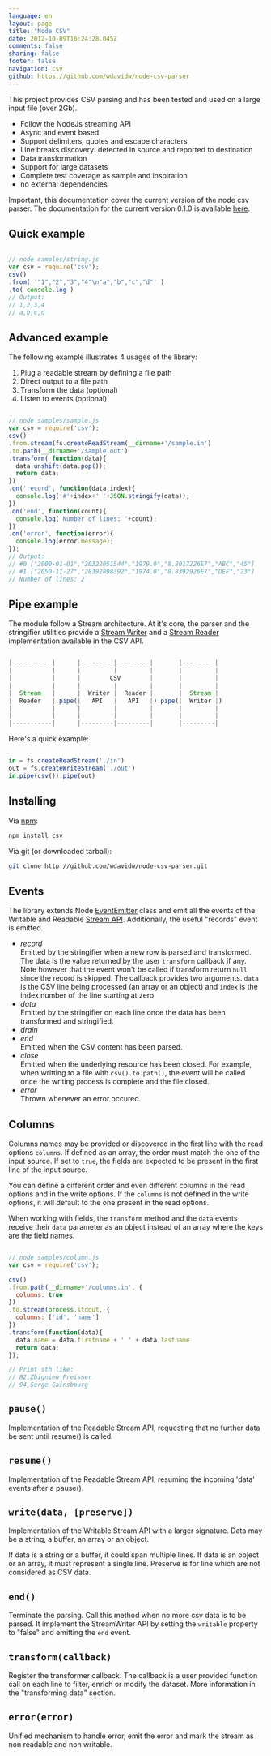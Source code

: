 ```yaml
---
language: en
layout: page
title: "Node CSV"
date: 2012-10-09T16:24:28.045Z
comments: false
sharing: false
footer: false
navigation: csv
github: https://github.com/wdavidw/node-csv-parser
---
```



This project provides CSV parsing and has been tested and used 
on a large input file (over 2Gb).

*   Follow the NodeJs streaming API
*   Async and event based
*   Support delimiters, quotes and escape characters
*   Line breaks discovery: detected in source and reported to destination
*   Data transformation
*   Support for large datasets
*   Complete test coverage as sample and inspiration
*   no external dependencies

Important, this documentation cover the current version of the node 
csv parser. The documentation for the current version 0.1.0 is 
available [here](https://github.com/wdavidw/node-csv-parser/tree/v0.1).

Quick example
-------------

```javascript

// node samples/string.js
var csv = require('csv');
csv()
.from( '"1","2","3","4"\n"a","b","c","d"' )
.to( console.log )
// Output:
// 1,2,3,4
// a,b,c,d

```

Advanced example
----------------

The following example illustrates 4 usages of the library:
1.  Plug a readable stream by defining a file path
2.  Direct output to a file path
3.  Transform the data (optional)
4.  Listen to events (optional)

```javascript

// node samples/sample.js
var csv = require('csv');
csv()
.from.stream(fs.createReadStream(__dirname+'/sample.in')
.to.path(__dirname+'/sample.out')
.transform( function(data){
  data.unshift(data.pop());
  return data;
})
.on('record', function(data,index){
  console.log('#'+index+' '+JSON.stringify(data));
})
.on('end', function(count){
  console.log('Number of lines: '+count);
})
.on('error', function(error){
  console.log(error.message);
});
// Output:
// #0 ["2000-01-01","20322051544","1979.0","8.8017226E7","ABC","45"]
// #1 ["2050-11-27","28392898392","1974.0","8.8392926E7","DEF","23"]
// Number of lines: 2

```

Pipe example
------------

The module follow a Stream architecture. At it's core, the parser and 
the stringifier utilities provide a [Stream Writer][writable_stream] 
and a [Stream Reader][readable_stream] implementation available in the CSV API.

```javascript

|-----------|      |---------|---------|       |---------|
|           |      |         |         |       |         |
|           |      |        CSV        |       |         |
|           |      |         |         |       |         |
|  Stream   |      |  Writer |  Reader |       |  Stream |
|  Reader   |.pipe(|   API   |   API   |).pipe(|  Writer |)
|           |      |         |         |       |         |
|           |      |         |         |       |         |
|-----------|      |---------|---------|       |---------|

```

Here's a quick example:

```javascript

in = fs.createReadStream('./in')
out = fs.createWriteStream('./out')
in.pipe(csv()).pipe(out)

```

Installing
----------

Via [npm](http://github.com/isaacs/npm):
```bash
npm install csv
```

Via git (or downloaded tarball):
```bash
git clone http://github.com/wdavidw/node-csv-parser.git
```

Events
------

The library extends Node [EventEmitter][event] class and emit all
the events of the Writable and Readable [Stream API][stream]. Additionally, the useful "records" event 
is emitted.

*   *record*   
  Emitted by the stringifier when a new row is parsed and transformed. The data is 
  the value returned by the user `transform` callback if any. Note however that the event won't 
  be called if transform return `null` since the record is skipped.
  The callback provides two arguments. `data` is the CSV line being processed (an array or an object)
  and `index` is the index number of the line starting at zero
*   *data*   
  Emitted by the stringifier on each line once the data has been transformed and stringified.
*   *drain*   
*   *end*   
  Emitted when the CSV content has been parsed.
*   *close*   
  Emitted when the underlying resource has been closed. For example, when writting to a file with `csv().to.path()`, the event will be called once the writing process is complete and the file closed.
*   *error*   
  Thrown whenever an error occured.

Columns
-------

Columns names may be provided or discovered in the first line with 
the read options `columns`. If defined as an array, the order must 
match the one of the input source. If set to `true`, the fields are 
expected to be present in the first line of the input source.

You can define a different order and even different columns in the 
read options and in the write options. If the `columns` is not defined 
in the write options, it will default to the one present in the read options. 

When working with fields, the `transform` method and the `data` 
events receive their `data` parameter as an object instead of an 
array where the keys are the field names.

```javascript

// node samples/column.js
var csv = require('csv');

csv()
.from.path(__dirname+'/columns.in', {
  columns: true
})
.to.stream(process.stdout, {
  columns: ['id', 'name']
})
.transform(function(data){
  data.name = data.firstname + ' ' + data.lastname
  return data;
});

// Print sth like:
// 82,Zbigniew Preisner
// 94,Serge Gainsbourg
```


<a name="pause"></a>
`pause()`
---------

Implementation of the Readable Stream API, requesting that no further data 
be sent until resume() is called.


<a name="resume"></a>
`resume()`
----------

Implementation of the Readable Stream API, resuming the incoming 'data' 
events after a pause().


<a name="write"></a>
`write(data, [preserve])`
-------------------------

Implementation of the Writable Stream API with a larger signature. Data
may be a string, a buffer, an array or an object.

If data is a string or a buffer, it could span multiple lines. If data 
is an object or an array, it must represent a single line.
Preserve is for line which are not considered as CSV data.


<a name="end"></a>
`end()`
-------

Terminate the parsing. Call this method when no more csv data is 
to be parsed. It implement the StreamWriter API by setting the `writable` 
property to "false" and emitting the `end` event.


<a name="transform"></a>
`transform(callback)`
---------------------

Register the transformer callback. The callback is a user provided 
function call on each line to filter, enrich or modify the 
dataset. More information in the "transforming data" section.


<a name="error"></a>
`error(error)`
--------------

Unified mechanism to handle error, emit the error and mark the 
stream as non readable and non writable.

[event]: http://nodejs.org/api/events.html
[stream]: http://nodejs.org/api/stream.html
[writable_stream]: http://nodejs.org/api/stream.html#stream_writable_stream
[readable_stream]: http://nodejs.org/api/stream.html#stream_readable_stream
